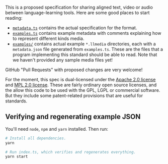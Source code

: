 This is a proposed specification for sharing aligned text, video or audio between language-learning tools. Here are some good places to start reading:

- [`metadata.ts`](./metadata.ts) contains the actual specification for the format.
- [`examples.ts`](./examples.ts) contains example metadata with comments explaining how to represent different kinds media.
- [`examples/`](./examples/) contains actual example `*.llmedia` directories, each with a `metadata.json` file generated from `examples.ts`. These are the files that a program implementing this standard should be able to read. Note that we haven't provided any sample media files yet!

GitHub "Pull Requests" with proposed changes are very welcome!

For the moment, this spec is dual-licensed under the [Apache 2.0 license][Apache] and [MPL 2.0 license][MPL]. These are fairly ordinary open source licenses, and the allow this code to be used with the GPL, LGPL or commercial software. But they include some patent-related provisions that are useful for standards.

[Apache]: https://www.apache.org/licenses/LICENSE-2.0
[MPL]: https://www.mozilla.org/en-US/MPL/2.0/

## Verifying and regenerating example JSON

You'll need `node`, `npm` and `yarn` installed. Then run:

```sh
# Install all dependencies.
yarn

# Run index.ts, which verifies and regenerates everything.
yarn start
```
